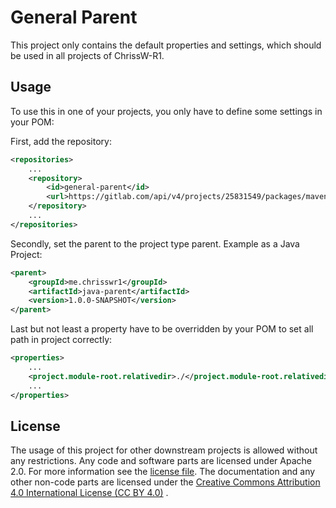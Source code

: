# General Parent

This project only contains the default properties and settings, which should be
used in all projects of ChrissW-R1.

## Usage

To use this in one of your projects, you only have to define some settings in
your POM:

First, add the repository:

```XML
<repositories>
	...
	<repository>
		<id>general-parent</id>
		<url>https://gitlab.com/api/v4/projects/25831549/packages/maven</url>
	</repository>
	...
</repositories>
```

Secondly, set the parent to the project type parent. Example as a Java Project:

```XML
<parent>
	<groupId>me.chrisswr1</groupId>
	<artifactId>java-parent</artifactId>
	<version>1.0.0-SNAPSHOT</version>
</parent>
```

Last but not least a property have to be overridden by your POM to set all path
in project correctly:

```XML
<properties>
	...
	<project.module-root.relativedir>./</project.module-root.relativedir>
	...
</properties>
```

## License

The usage of this project for other downstream projects is allowed without any
restrictions. Any code and software parts are licensed under Apache 2.0. For
more information see the [license file](LICENSE). The documentation and any
other non-code parts are licensed under
the [Creative Commons Attribution 4.0 International License (CC BY 4.0)](https://creativecommons.org/licenses/by/4.0/)
.
